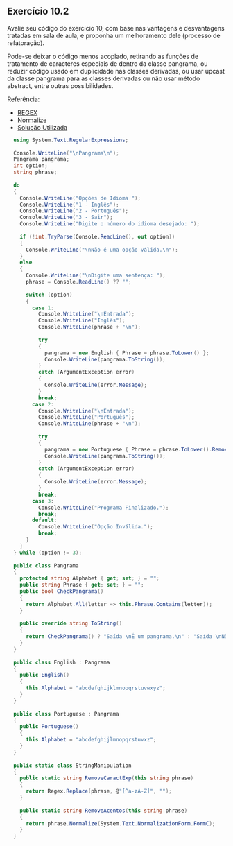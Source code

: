 ## Exercício 10.2

Avalie seu código do exercício 10, com base nas vantagens e desvantagens  tratadas em sala de aula, e proponha um melhoramento dele (processo de refatoração).

Pode-se deixar o código menos acoplado, retirando as funções de tratamento de caracteres especiais de dentro da classe pangrama, ou reduzir código usado em duplicidade nas classes derivadas, ou usar upcast da classe pangrama para as classes derivadas ou não usar método abstract, entre outras possibilidades.

Referência: 
  - [REGEX](https://blog.dp6.com.br/regex-o-guia-essencial-das-express%C3%B5es-regulares-2fc1df38a481)
  - [Normalize](https://learn.microsoft.com/en-us/dotnet/api/system.string.normalize?view=net-8.0&redirectedfrom=MSDN#overloads)
  - [Solução Utilizada](https://pt.stackoverflow.com/questions/2/como-fa%C3%A7o-para-remover-acentos-em-uma-string)

```csharp
  using System.Text.RegularExpressions;
  
  Console.WriteLine("\nPangrama\n");
  Pangrama pangrama;
  int option;
  string phrase;
  
  do
  {
    Console.WriteLine("Opções de Idioma ");
    Console.WriteLine("1 - Inglês");
    Console.WriteLine("2 - Português");
    Console.WriteLine("3 - Sair");
    Console.WriteLine("Digite o número do idioma desejado: ");
  
    if (!int.TryParse(Console.ReadLine(), out option))
    {
      Console.WriteLine("\nNão é uma opção válida.\n");
    }
    else
    {
      Console.WriteLine("\nDigite uma sentença: ");
      phrase = Console.ReadLine() ?? "";
  
      switch (option)
      {
        case 1:
          Console.WriteLine("\nEntrada");
          Console.WriteLine("Inglês");
          Console.WriteLine(phrase + "\n");
  
          try
          {
            pangrama = new English { Phrase = phrase.ToLower() };
            Console.WriteLine(pangrama.ToString());
          }
          catch (ArgumentException error)
          {
            Console.WriteLine(error.Message);
          }
          break;
        case 2:
          Console.WriteLine("\nEntrada");
          Console.WriteLine("Português");
          Console.WriteLine(phrase + "\n");
  
          try
          {
            pangrama = new Portuguese { Phrase = phrase.ToLower().RemoveAcentos().RemoveCaractExp() };
            Console.WriteLine(pangrama.ToString());
          }
          catch (ArgumentException error)
          {
            Console.WriteLine(error.Message);
          }
          break;
        case 3:
          Console.WriteLine("Programa Finalizado.");
          break;
        default:
          Console.WriteLine("Opção Inválida.");
          break;
      }
    }
  } while (option != 3);
  
  public class Pangrama
  {
    protected string Alphabet { get; set; } = "";
    public string Phrase { get; set; } = "";
    public bool CheckPangrama()
    {
      return Alphabet.All(letter => this.Phrase.Contains(letter));
    }
  
    public override string ToString()
    {
      return CheckPangrama() ? "Saída \nÉ um pangrama.\n" : "Saída \nNão é um pangrama.\n";
    }
  }
  
  public class English : Pangrama
  {
    public English()
    {
      this.Alphabet = "abcdefghijklmnopqrstuvwxyz";
    }
  }
  
  public class Portuguese : Pangrama
  {
    public Portuguese()
    {
      this.Alphabet = "abcdefghijlmnopqrstuvxz";
    }
  }
  
  public static class StringManipulation
  {
    public static string RemoveCaractExp(this string phrase)
    {
      return Regex.Replace(phrase, @"[^a-zA-Z]", "");
    }
  
    public static string RemoveAcentos(this string phrase)
    {
      return phrase.Normalize(System.Text.NormalizationForm.FormC);
    }
  }
```
